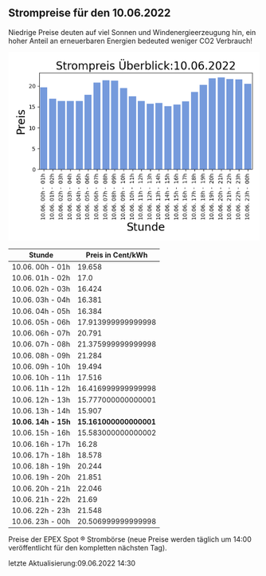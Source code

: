 
## Strompreise für den 10.06.2022

Niedrige Preise deuten auf viel Sonnen und Windenergieerzeugung hin, ein hoher Anteil an erneuerbaren Energien bedeuted weniger CO2 Verbrauch!

![Strompreis übersicht](imgs/strompreis_uebersicht.png)

| Stunde | Preis in Cent/kWh |
|---|---|
| 10.06. 00h -  01h | 19.658 | 
| 10.06. 01h -  02h | 17.0 | 
| 10.06. 02h -  03h | 16.424 | 
| 10.06. 03h -  04h | 16.381 | 
| 10.06. 04h -  05h | 16.384 | 
| 10.06. 05h -  06h | 17.913999999999998 | 
| 10.06. 06h -  07h | 20.791 | 
| 10.06. 07h -  08h | 21.375999999999998 | 
| 10.06. 08h -  09h | 21.284 | 
| 10.06. 09h -  10h | 19.494 | 
| 10.06. 10h -  11h | 17.516 | 
| 10.06. 11h -  12h | 16.416999999999998 | 
| 10.06. 12h -  13h | 15.777000000000001 | 
| 10.06. 13h -  14h | 15.907 | 
| **10.06. 14h -  15h** | **15.161000000000001** | 
| 10.06. 15h -  16h | 15.583000000000002 | 
| 10.06. 16h -  17h | 16.28 | 
| 10.06. 17h -  18h | 18.578 | 
| 10.06. 18h -  19h | 20.244 | 
| 10.06. 19h -  20h | 21.851 | 
| 10.06. 20h -  21h | 22.046 | 
| 10.06. 21h -  22h | 21.69 | 
| 10.06. 22h -  23h | 21.548 | 
| 10.06. 23h -  00h | 20.506999999999998 | 

Preise der EPEX Spot ® Strombörse (neue Preise werden täglich um 14:00 veröffentlicht für den kompletten nächsten Tag).

letzte Aktualisierung:09.06.2022 14:30